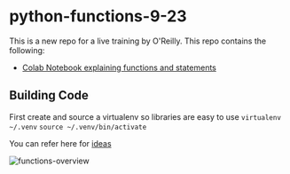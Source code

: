 # python-functions-9-23
This is a new repo for a live training by O'Reilly.
This repo contains the following:

* [Colab Notebook explaining functions and statements](https://github.com/noahgift/python-functions-9-23/blob/main/statements.ipynb)

## Building Code

First create and source a virtualenv so libraries are easy to use
`virtualenv ~/.venv`
`source ~/.venv/bin/activate`

You can refer here for [ideas](https://github.com/noahgift/function-bike-rider)


![functions-overview](https://user-images.githubusercontent.com/58792/132020390-db239278-a9a6-4791-9321-32077d7a5024.png)


